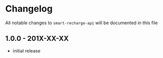 # Changelog

All notable changes to `smart-recharge-api` will be documented in this file

## 1.0.0 - 201X-XX-XX

- initial release

